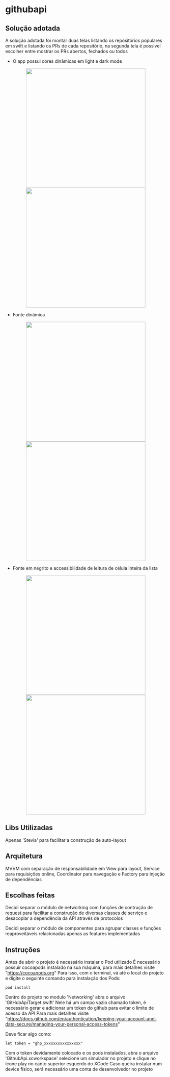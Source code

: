 # githubapi

## Solução adotada

A solução adotada foi montar duas telas listando os repositórios populares em swift e listando os PRs de cada repositório, na segunda tela é possivel escolher entre mostrar os PRs abertos, fechados ou todos

- O app possui cores dinâmicas em light e dark mode
<div align=center>
  <img src="https://github.com/user-attachments/assets/87070b69-c15f-44d8-89ed-64b77232a4e2" width=375 />
  <img src="https://github.com/user-attachments/assets/17467563-877f-4de5-b23d-65373a160928" width=375 />
</div>

- Fonte dinâmica
<div align=center>
  <img src="https://github.com/user-attachments/assets/87070b69-c15f-44d8-89ed-64b77232a4e2" width=375 />
  <img src="https://github.com/user-attachments/assets/1772ee13-b354-41e9-9b58-07bc6bf72861" width=375 />
</div>

- Fonte em negrito e accessibilidade de leitura de célula inteira da lista
<div align=center>
  <img src="https://github.com/user-attachments/assets/86a6c283-44a5-4d63-a838-cd65d0f80091" width=375 />
  <img src="https://github.com/user-attachments/assets/f0e45e8e-299f-4f7f-90c3-413b72079e4e" width=375 />
</div>

## Libs Utilizadas

Apenas 'Stevia' para facilitar a construção de auto-layout

## Arquitetura

MVVM com separação de responsabilidade em View para layout, Service para requisições online, Coordinator para navegação e Factory para injeção de dependências 

## Escolhas feitas

Decidi separar o módulo de networking com funções de contrução de request para facilitar a construção de diversas classes de serviço e desacoplar a dependência da API através de protocolos

Decidi separar o módulo de componentes para agrupar classes e funções reaproveitáveis relacionadas apenas as features implementadas

## Instruções

Antes de abrir o projeto é necessário instalar o Pod utilizado
É necessário possuir cocoapods instalado na sua máquina, para mais detalhes visite "https://cocoapods.org"
Para isso, com o terminal, vá até o local do projeto e digite o seguinte comando para instalação dos Pods:
```
pod install
``` 

Dentro do projeto no modulo 'Networking' abra o arquivo 'GitHubApiTarget.swift'
Nele há um campo vazio chamado token, é necessário gerar e adicionar um token do github para evitar o limite de acesso da API
Para mais detalhes visite "https://docs.github.com/en/authentication/keeping-your-account-and-data-secure/managing-your-personal-access-tokens"

Deve ficar algo como:
```
let token = "ghp_xxxxxxxxxxxxxxxx"
```

Com o token devidamente colocado e os pods instalados, abra o arquivo 'GithubApi.xcworkspace' selecione um simulador no projeto e clique no ícone play no canto superior esquerdo do XCode
Caso queira instalar num device físico, será necessário uma conta de desenvolvedor no projeto

